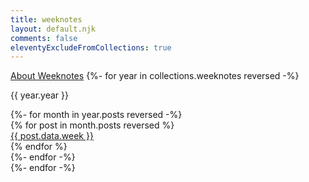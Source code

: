 ```yaml
---
title: weeknotes
layout: default.njk
comments: false
eleventyExcludeFromCollections: true
---
```

[About Weeknotes](/posts/about-weeknotes/)
{%- for year in collections.weeknotes reversed -%}
<p>{{ year.year }}</p>
<div class="year">
{%- for month in year.posts reversed -%}
<div class="month">
{% for post in month.posts reversed  %}
<div class="week"><a href="{{ post.url }}">{{ post.data.week }}</a></div>
{% endfor %}
</div>
{%- endfor -%}
</div>
{%- endfor -%}
